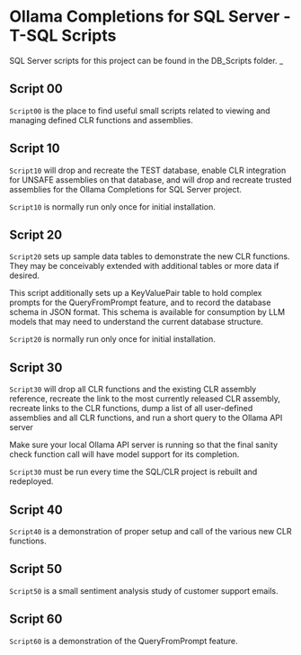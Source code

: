 # Ollama Completions for SQL Server - T-SQL Scripts

SQL Server scripts for this project can be found in the DB_Scripts folder.
_
## Script 00

`Script00` is the place to find useful small scripts related to viewing
and managing defined CLR functions and assemblies.

## Script 10

`Script10` will drop and recreate the TEST database, enable CLR integration for 
UNSAFE assemblies on that database, and will drop and recreate trusted assemblies 
for the Ollama Completions for SQL Server project. 

`Script10` is normally run only once for initial installation.

## Script 20

`Script20` sets up sample data tables to demonstrate the new CLR functions. They may be 
conceivably extended with additional tables or more data if desired. 

This script additionally sets up a KeyValuePair table to hold complex prompts for the 
QueryFromPrompt feature, and to record the database schema in JSON format. This schema 
is available for consumption by LLM models that may need to understand the current database 
structure.

`Script20` is normally run only once for initial installation.

## Script 30

`Script30` will drop all CLR functions and the existing CLR assembly reference,
recreate the link to the most currently released CLR assembly, recreate links to the 
CLR functions, dump a list of all user-defined assemblies and all CLR functions, and
run a short query to the Ollama API server

Make sure your local Ollama API server is running so that the final sanity check
function call will have model support for its completion.

`Script30` must be run every time the SQL/CLR project is rebuilt and redeployed.

## Script 40

`Script40` is a demonstration of proper setup and call of the various new CLR functions.

## Script 50

`Script50` is a small sentiment analysis study of customer support emails.

## Script 60

`Script60` is a demonstration of the QueryFromPrompt feature.

